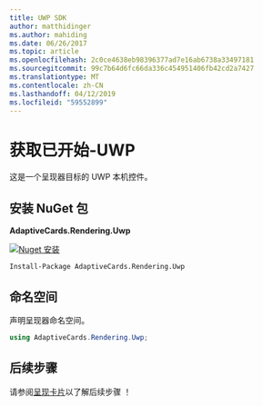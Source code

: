 ```yaml
---
title: UWP SDK
author: matthidinger
ms.author: mahiding
ms.date: 06/26/2017
ms.topic: article
ms.openlocfilehash: 2c0ce4638eb98396377ad7e16ab6738a33497181
ms.sourcegitcommit: 99c7b64d6fc66da336c454951406fb42cd2a7427
ms.translationtype: MT
ms.contentlocale: zh-CN
ms.lasthandoff: 04/12/2019
ms.locfileid: "59552899"
---
```

# <a name="getting-started---uwp"></a>获取已开始-UWP

这是一个呈现器目标的 UWP 本机控件。

## <a name="install-nuget-package"></a>安装 NuGet 包

**AdaptiveCards.Rendering.Uwp**

[![Nuget 安装](https://img.shields.io/nuget/vpre/AdaptiveCards.Rendering.Uwp.svg)](https://www.nuget.org/packages/AdaptiveCards.Rendering.Uwp)

```console
Install-Package AdaptiveCards.Rendering.Uwp
```

## <a name="namespace"></a>命名空间

声明呈现器命名空间。

```csharp
using AdaptiveCards.Rendering.Uwp;
```

## <a name="next-steps"></a>后续步骤

请参阅[呈现卡片](render-a-card.md)以了解后续步骤 ！